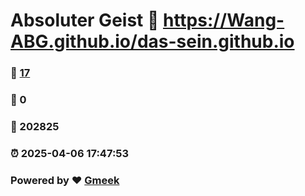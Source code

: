 # Absoluter Geist :link: https://Wang-ABG.github.io/das-sein.github.io 
### :page_facing_up: [17](https://Wang-ABG.github.io/das-sein.github.io/tag.html) 
### :speech_balloon: 0 
### :hibiscus: 202825 
### :alarm_clock: 2025-04-06 17:47:53 
### Powered by :heart: [Gmeek](https://github.com/Meekdai/Gmeek)
